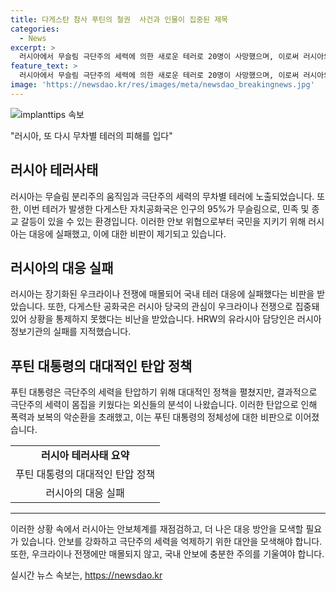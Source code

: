```yaml
---
title: 다게스탄 참사 푸틴의 철권  사건과 인물이 집중된 제목
categories:
  - News
excerpt: >
  러시아에서 무슬림 극단주의 세력에 의한 새로운 테러로 20명이 사망했으며, 이로써 러시아의 안보체계가 위협받고 있다는 우려가 제기되고 있다. 이번 테러는 우크라이나 전쟁과 푸틴 대통령의 탄압 정책이 실패한 결과로 분석되고 있으며, 국내 정보기관의 잘못된 대응과 관심 부족도 비판받고 있다. 이슬람 극단주의 세력과의 전투에서 러시아가 허약한 면을 드러내고 있다는 것이다.
feature_text: >
  러시아에서 무슬림 극단주의 세력에 의한 새로운 테러로 20명이 사망했으며, 이로써 러시아의 안보체계가 위협받고 있다는 우려가 제기되고 있다. 이번 테러는 우크라이나 전쟁과 푸틴 대통령의 탄압 정책이 실패한 결과로 분석되고 있으며, 국내 정보기관의 잘못된 대응과 관심 부족도 비판받고 있다. 이슬람 극단주의 세력과의 전투에서 러시아가 허약한 면을 드러내고 있다는 것이다.
image: 'https://newsdao.kr/res/images/meta/newsdao_breakingnews.jpg'
---
```


<p><img src="https://newsdao.kr/res/images/meta/newsdao_breakingnews.jpg" alt="implanttips 속보" /></p>

<p>"러시아, 또 다시 무차별 테러의 피해를 입다"</p>

<h2 data-ke-size="size26">러시아 테러사태</h2>

<p data-ke-size="size16">러시아는 무슬림 분리주의 움직임과 극단주의 세력의 무차별 테러에 노출되었습니다. 또한, 이번 테러가 발생한 다게스탄 자치공화국은 인구의 95%가 무슬림으로, 민족 및 종교 갈등이 있을 수 있는 환경입니다. 이러한 안보 위협으로부터 국민을 지키기 위해 러시아는 대응에 실패했고, 이에 대한 비판이 제기되고 있습니다.</p>

<h2 data-ke-size="size26">러시아의 대응 실패</h2>

<p data-ke-size="size16">러시아는 장기화된 우크라이나 전쟁에 매몰되어 국내 테러 대응에 실패했다는 비판을 받았습니다. 또한, 다게스탄 공화국은 러시아 당국의 관심이 우크라이나 전쟁으로 집중돼 있어 상황을 통제하지 못했다는 비난을 받았습니다. HRW의 유라시아 담당인은 러시아 정보기관의 실패를 지적했습니다.</p>

<h2 data-ke-size="size26">푸틴 대통령의 대대적인 탄압 정책</h2>

<p data-ke-size="size16">푸틴 대통령은 극단주의 세력을 탄압하기 위해 대대적인 정책을 펼쳤지만, 결과적으로 극단주의 세력이 몸집을 키웠다는 외신들의 분석이 나왔습니다. 이러한 탄압으로 인해 폭력과 보복의 악순환을 초래했고, 이는 푸틴 대통령의 정체성에 대한 비판으로 이어졌습니다.</p>

<table>
  <tr>
    <td style="text-align: center; height: 17px;"><b>러시아 테러사태 요약</b></td>
  </tr>
  <tr>
    <td style="text-align: center;">푸틴 대통령의 대대적인 탄압 정책</td>
  </tr>
  <tr>
    <td style="text-align: center;">러시아의 대응 실패</td>
  </tr>
</table>

<hr>

<p data-ke-size="size16">이러한 상황 속에서 러시아는 안보체계를 재점검하고, 더 나은 대응 방안을 모색할 필요가 있습니다. 안보를 강화하고 극단주의 세력을 억제하기 위한 대안을 모색해야 합니다. 또한, 우크라이나 전쟁에만 매몰되지 않고, 국내 안보에 충분한 주의를 기울여야 합니다.</p>
실시간 뉴스 속보는, <a href="https://newsdao.kr" rel="dofollow">https://newsdao.kr</a>


